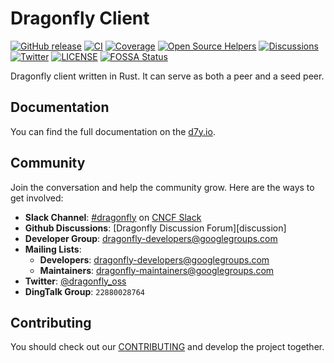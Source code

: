 # Dragonfly Client

[![GitHub release](https://img.shields.io/github/release/dragonflyoss/client.svg)](https://github.com/dragonflyoss/client/releases)
[![CI](https://github.com/dragonflyoss/client/actions/workflows/ci.yml/badge.svg?branch=main)](https://github.com/dragonflyoss/client/actions/workflows/ci.yml)
[![Coverage](https://codecov.io/gh/dragonflyoss/client/branch/main/graph/badge.svg)](https://codecov.io/gh/dragonflyoss/dfdaemon)
[![Open Source Helpers](https://www.codetriage.com/dragonflyoss/client/badges/users.svg)](https://www.codetriage.com/dragonflyoss/client)
[![Discussions](https://img.shields.io/badge/discussions-on%20github-blue?style=flat-square)](https://github.com/dragonflyoss/dragonfly/discussions)
[![Twitter](https://img.shields.io/twitter/url?style=social&url=https%3A%2F%2Ftwitter.com%2Fdragonfly_oss)](https://twitter.com/dragonfly_oss)
[![LICENSE](https://img.shields.io/github/license/dragonflyoss/dragonfly.svg?style=flat-square)](https://github.com/dragonflyoss/dragonfly/blob/main/LICENSE)
[![FOSSA Status](https://app.fossa.com/api/projects/git%2Bgithub.com%2Fdragonflyoss%2Fclient.svg?type=shield)](https://app.fossa.com/projects/git%2Bgithub.com%2Fdragonflyoss%2Fclient?ref=badge_shield)

Dragonfly client written in Rust. It can serve as both a peer and a seed peer.

## Documentation

You can find the full documentation on the [d7y.io](https://d7y.io).

## Community

Join the conversation and help the community grow. Here are the ways to get involved:

- **Slack Channel**: [#dragonfly](https://cloud-native.slack.com/messages/dragonfly/) on [CNCF Slack](https://slack.cncf.io/)
- **Github Discussions**: [Dragonfly Discussion Forum][discussion]
- **Developer Group**: <dragonfly-developers@googlegroups.com>
- **Mailing Lists**:
  - **Developers**: <dragonfly-developers@googlegroups.com>
  - **Maintainers**: <dragonfly-maintainers@googlegroups.com>
- **Twitter**: [@dragonfly_oss](https://twitter.com/dragonfly_oss)
- **DingTalk Group**: `22880028764`

## Contributing

You should check out our
[CONTRIBUTING](./CONTRIBUTING.md) and develop the project together.
